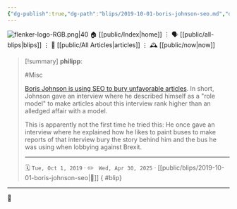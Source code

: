 ```yaml
---
{"dg-publish":true,"dg-path":"blips/2019-10-01-boris-johnson-seo.md","dg-permalink":"2019/10/01/boris-johnson-seo/","permalink":"/2019/10/01/boris-johnson-seo/","title":"philipp @ 2019-10-01"}
---
```



<div class="transclusion internal-embed is-loaded"><div class="markdown-embed">




![flenker-logo-RGB.png|40](/img/user/attachments/flenker-logo-RGB.png)
🏠 [[public/Index\|home]]  ⋮ 🗣️ [[public/all-blips\|blips]] ⋮  📝 [[public/All Articles\|articles]]  ⋮ 🕰️ [[public/now\|now]]


</div></div>


> [!summary] **philipp**:
>
> #Misc
>
> [Boris Johnson is using SEO to bury unfavorable articles](https://twitter.com/TheAndyMaturin/status/1178303707357892608). In short, Johnson gave an interview where he described himself as a "role model" to make articles about this interview rank higher than an alledged affair with a model.
>
> This is apparently not the first time he tried this: He once gave an interview where he explained how he likes to paint buses to make reports of that interview bury the story behind him and the bus he was using when lobbying against Brexit.
> - - -
>
> 🗓️ <code>Tue, Oct 1, 2019</code>  · ✏️ <code> Wed, Apr 30, 2025</code>  · [[public/blips/2019-10-01-boris-johnson-seo\|🔗]]
{ #blip}


- - -

 👾

